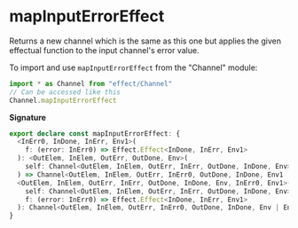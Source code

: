 # mapInputErrorEffect

Returns a new channel which is the same as this one but applies the given
effectual function to the input channel's error value.

To import and use `mapInputErrorEffect` from the "Channel" module:

```ts
import * as Channel from "effect/Channel"
// Can be accessed like this
Channel.mapInputErrorEffect
```

**Signature**

```ts
export declare const mapInputErrorEffect: {
  <InErr0, InDone, InErr, Env1>(
    f: (error: InErr0) => Effect.Effect<InDone, InErr, Env1>
  ): <OutElem, InElem, OutErr, OutDone, Env>(
    self: Channel<OutElem, InElem, OutErr, InErr, OutDone, InDone, Env>
  ) => Channel<OutElem, InElem, OutErr, InErr0, OutDone, InDone, Env1 | Env>
  <OutElem, InElem, OutErr, InErr, OutDone, InDone, Env, InErr0, Env1>(
    self: Channel<OutElem, InElem, OutErr, InErr, OutDone, InDone, Env>,
    f: (error: InErr0) => Effect.Effect<InDone, InErr, Env1>
  ): Channel<OutElem, InElem, OutErr, InErr0, OutDone, InDone, Env | Env1>
}
```
